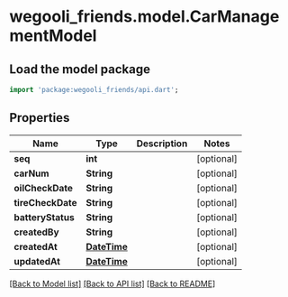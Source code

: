 # wegooli_friends.model.CarManagementModel

## Load the model package

```dart
import 'package:wegooli_friends/api.dart';
```

## Properties

| Name              | Type                        | Description | Notes      |
| ----------------- | --------------------------- | ----------- | ---------- |
| **seq**           | **int**                     |             | [optional] |
| **carNum**        | **String**                  |             | [optional] |
| **oilCheckDate**  | **String**                  |             | [optional] |
| **tireCheckDate** | **String**                  |             | [optional] |
| **batteryStatus** | **String**                  |             | [optional] |
| **createdBy**     | **String**                  |             | [optional] |
| **createdAt**     | [**DateTime**](DateTime.md) |             | [optional] |
| **updatedAt**     | [**DateTime**](DateTime.md) |             | [optional] |

[[Back to Model list]](../README.md#documentation-for-models)
[[Back to API list]](../README.md#documentation-for-api-endpoints)
[[Back to README]](../README.md)

